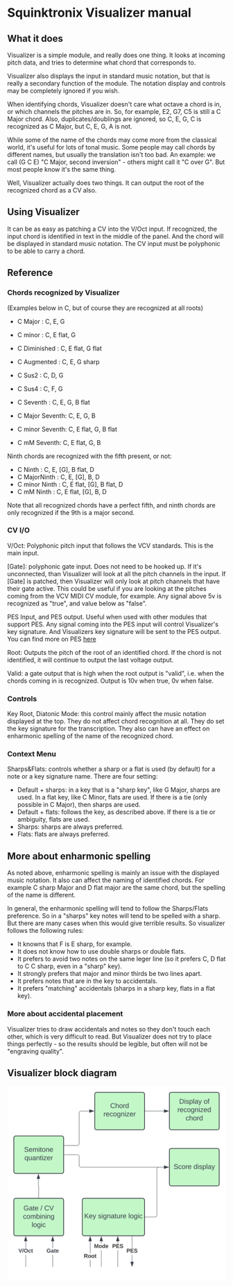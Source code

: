 # Squinktronix Visualizer manual

## What it does

Visualizer is a simple module, and really does one thing. It looks at incoming pitch data, and tries to determine what chord that corresponds to.

Visualizer also displays the input in standard music notation, but that is really a secondary function of the module. The notation display and controls may be completely ignored if you wish.

When identifying chords, Visualizer doesn't care what octave a chord is in, or which channels the pitches are in. So, for example, E2, G7, C5 is still a C Major chord. Also, duplicates/doublings are ignored, so C, E, G, C is recognized as C Major, but C, E, G, A is not.

While some of the name of the chords may come more from the classical world, it's useful for lots of tonal music. Some people may call chords by different names, but usually the translation isn't too bad. An example: we call (G C E) "C Major, second inversion" - others might call it "C over G". But most people know it's the same thing.

Well, Visualizer actually does two things. It can output the root of the recognized chord as a CV also.

## Using Visualizer

It can be as easy as patching a CV into the V/Oct input. If recognized, the input chord is identified in text in the middle of the panel. And the chord will be displayed in standard music notation. The CV input must be polyphonic to be able to carry a chord.

## Reference

### Chords recognized by Visualizer

(Examples below in C, but of course they are recognized at all roots)

- C Major : C, E, G
- C minor : C, E flat, G
- C Diminished : C, E flat, G flat
- C Augmented : C, E, G sharp
- C Sus2 : C, D, G
- C Sus4 : C, F, G

- C Seventh : C, E, G, B flat
- C Major Seventh: C, E, G, B
- C minor Seventh: C, E flat, G, B flat
- C mM Seventh: C, E flat, G, B

Ninth chords are recognized with the fifth present, or not:

- C Ninth : C, E, [G], B flat, D
- C MajorNinth : C, E, [G], B, D
- C minor Ninth : C, E flat, [G], B flat, D
- C mM Ninth : C, E flat, [G], B, D

Note that all recognized chords have a perfect fifth, and ninth chords are only recognized if the 9th is a major second.

### CV I/O

V/Oct: Polyphonic pitch input that follows the VCV standards. This is the main input.

[Gate]: polyphonic gate input. Does not need to be hooked up. If it's unconnected, than Visualizer will look at all the pitch channels in the input. If [Gate] is patched, then Visualizer will only look at pitch channels that have their gate active. This could be useful if you are looking at the pitches coming from the VCV MIDI CV module, for example. Any signal above 5v is recognized as "true", and value below as "false".

PES Input, and PES output. Useful when used with other modules that support PES. Any signal coming into the PES input will control Visualizer's key signature. And Visualizers key signature will be sent to the PES output. You can find more on PES [here](./pes.md)

Root: Outputs the pitch of the root of an identified chord. If the chord is not identified, it will continue to output the last voltage output.

Valid: a gate output that is high when the root output is "valid", i.e. when the chords coming in is recognized. Output is 10v when true, 0v when false.

### Controls

Key Root, Diatonic Mode: this control mainly affect the music notation displayed at the top. They do not affect chord recognition at all. They do set the key signature for the transcription. They also can have an effect on enharmonic spelling of the name of the recognized chord.

### Context Menu

Sharps&Flats: controls whether a sharp or a flat is used (by default) for a note or a key signature name. There are four setting:

- Default + sharps: in a key that is a "sharp key", like G Major, sharps are used. In a flat key, like C Minor, flats are used. If there is a tie (only possible in C Major), then sharps are used.
- Default + flats: follows the key, as described above. If there is a tie or ambiguity, flats are used.
- Sharps: sharps are always preferred.
- Flats: flats are always preferred.

## More about enharmonic spelling

As noted above, enharmonic spelling is mainly an issue with the displayed music notation. It also can affect the naming of identified chords. For example C sharp Major and D flat major are the same chord, but the spelling of the name is different.

In general, the enharmonic spelling will tend to follow the Sharps/Flats preference. So in a "sharps" key notes will tend to be spelled with a sharp. But there are many cases when this would give terrible results. So visualizer follows the following rules:

- It knowns that F is E sharp, for example.
- It does not know how to use double sharps or double flats.
- It prefers to avoid two notes on the same leger line (so it prefers C, D flat to C C sharp, even in a "sharp" key).
- It strongly prefers that major and minor thirds be two lines apart.
- It prefers notes that are in the key to accidentals.
- It prefers "matching" accidentals (sharps in a sharp key, flats in a flat key).

### More about accidental placement

Visualizer tries to draw accidentals and notes so they don't touch each other, which is very difficult to read. But Visualizer does not try to place things perfectly - so the results should be legible, but often will not be "engraving quality".

## Visualizer block diagram

![Visualizer block diagram](./visualizer-block-diagram.svg)
